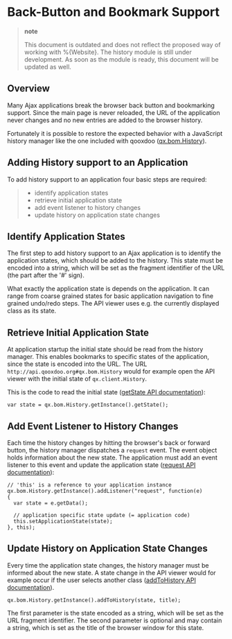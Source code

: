 Back-Button and Bookmark Support
================================

> **note**
>
> This document is outdated and does not reflect the proposed way of working with %{Website}. The history module is still under development. As soon as the module is ready, this document will be updated as well.

Overview
--------

Many Ajax applications break the browser back button and bookmarking support. Since the main page is never reloaded, the URL of the application never changes and no new entries are added to the browser history.

Fortunately it is possible to restore the expected behavior with a JavaScript history manager like the one included with qooxdoo ([qx.bom.History](http://demo.qooxdoo.org/%{version}/apiviewer/#qx.bom.History)).

Adding History support to an Application
----------------------------------------

To add history support to an application four basic steps are required:

> -   identify application states
> -   retrieve initial application state
> -   add event listener to history changes
> -   update history on application state changes

Identify Application States
---------------------------

The first step to add history support to an Ajax application is to identify the application states, which should be added to the history. This state must be encoded into a string, which will be set as the fragment identifier of the URL (the part after the '\#' sign).

What exactly the application state is depends on the application. It can range from coarse grained states for basic application navigation to fine grained undo/redo steps. The API viewer uses e.g. the currently displayed class as its state.

Retrieve Initial Application State
----------------------------------

At application startup the initial state should be read from the history manager. This enables bookmarks to specific states of the application, since the state is encoded into the URL. The URL `http://api.qooxdoo.org#qx.bom.History` would for example open the API viewer with the initial state of `qx.client.History`.

This is the code to read the initial state ([getState API documentation](http://api.qooxdoo.org/#qx.bom.History~getState)):

    var state = qx.bom.History.getInstance().getState();

Add Event Listener to History Changes
-------------------------------------

Each time the history changes by hitting the browser's back or forward button, the history manager dispatches a `request` event. The event object holds information about the new state. The application must add an event listener to this event and update the application state ([request API documentation](http://demo.qooxdoo.org/%{version}/apiviewer/#qx.bom.History~request)):

    // 'this' is a reference to your application instance
    qx.bom.History.getInstance().addListener("request", function(e) 
    {
      var state = e.getData();

      // application specific state update (= application code)
      this.setApplicationState(state);
    }, this);

Update History on Application State Changes
-------------------------------------------

Every time the application state changes, the history manager must be informed about the new state. A state change in the API viewer would for example occur if the user selects another class ([addToHistory API documentation](http://demo.qooxdoo.org/%{version}/apiviewer/#qx.bom.History~addToHistory)).

    qx.bom.History.getInstance().addToHistory(state, title);

The first parameter is the state encoded as a string, which will be set as the URL fragment identifier. The second parameter is optional and may contain a string, which is set as the title of the browser window for this state.
